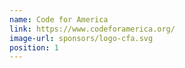 ```yaml
---
name: Code for America
link: https://www.codeforamerica.org/
image-url: sponsors/logo-cfa.svg
position: 1
---
```

